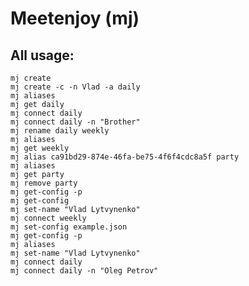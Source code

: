 # Meetenjoy (mj)

## All usage:

    mj create
    mj create -c -n Vlad -a daily
    mj aliases
    mj get daily
    mj connect daily
    mj connect daily -n "Brother"
    mj rename daily weekly
    mj aliases
    mj get weekly
    mj alias ca91bd29-874e-46fa-be75-4f6f4cdc8a5f party
    mj aliases
    mj get party
    mj remove party
    mj get-config -p
    mj get-config
    mj set-name "Vlad Lytvynenko"
    mj connect weekly
    mj set-config example.json
    mj get-config -p
    mj aliases
    mj set-name "Vlad Lytvynenko"
    mj connect daily
    mj connect daily -n "Oleg Petrov"